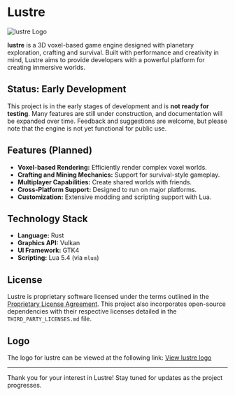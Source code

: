 # Lustre

![lustre Logo](https://discord.com/channels/@me/712174300291137638/1307422300718497793)

**lustre** is a 3D voxel-based game engine designed with planetary exploration, crafting and survival. Built with performance and creativity in mind, Lustre aims to provide developers with a powerful platform for creating immersive worlds.

## Status: Early Development

This project is in the early stages of development and is **not ready for testing**. Many features are still under construction, and documentation will be expanded over time. Feedback and suggestions are welcome, but please note that the engine is not yet functional for public use.

## Features (Planned)
- **Voxel-based Rendering:** Efficiently render complex voxel worlds.
- **Crafting and Mining Mechanics:** Support for survival-style gameplay.
- **Multiplayer Capabilities:** Create shared worlds with friends.
- **Cross-Platform Support:** Designed to run on major platforms.
- **Customization:** Extensive modding and scripting support with Lua.

## Technology Stack
- **Language:** Rust
- **Graphics API:** Vulkan
- **UI Framework:** GTK4
- **Scripting:** Lua 5.4 (via `mlua`)

## License
Lustre is proprietary software licensed under the terms outlined in the [Proprietary License Agreement](LICENSE.md). This project also incorporates open-source dependencies with their respective licenses detailed in the `THIRD_PARTY_LICENSES.md` file.

## Logo
The logo for lustre can be viewed at the following link:
[View lustre logo](https://discord.com/channels/@me/712174300291137638/1307422300718497793)

---

Thank you for your interest in Lustre! Stay tuned for updates as the project progresses.


